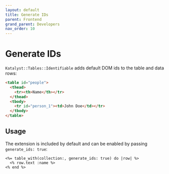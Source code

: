 ```yaml
---
layout: default
title: Generate IDs
parent: Frontend
grand_parent: Developers
nav_order: 10
---
```


# Generate IDs

`Katalyst::Tables::Identifiable` adds default DOM ids to the table and data rows:

```html
<table id="people">
  <thead>
    <tr><th>Name</th></tr>
  </thead>
  <tbody>
    <tr id="person_1"><td>John Doe</td></tr>
  </tbody>
</table>
```

## Usage

The extension is included by default and can be enabled by passing `generate_ids: true`:

```erb
<%= table_with(collection:, generate_ids: true) do |row| %>
  <% row.text :name %>
<% end %>
```
